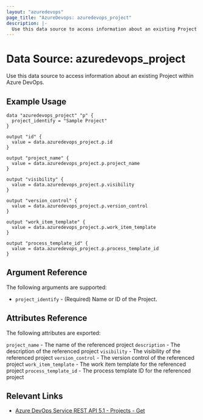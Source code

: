 ```yaml
---
layout: "azuredevops"
page_title: "AzureDevops: azuredevops_project"
description: |-
  Use this data source to access information about an existing Project within Azure DevOps.
---
```


# Data Source: azuredevops_project

Use this data source to access information about an existing Project within Azure DevOps.

## Example Usage

```hcl
data "azuredevops_project" "p" {
  project_identify = "Sample Project"
}

output "id" {
  value = data.azuredevops_project.p.id
}

output "project_name" {
  value = data.azuredevops_project.p.project_name
}

output "visibility" {
  value = data.azuredevops_project.p.visibility
}

output "version_control" {
  value = data.azuredevops_project.p.version_control
}

output "work_item_template" {
  value = data.azuredevops_project.p.work_item_template
}

output "process_template_id" {
  value = data.azuredevops_project.p.process_template_id
}
```

## Argument Reference

The following arguments are supported:

- `project_identify` - (Required) Name or ID of the Project.

## Attributes Reference

The following attributes are exported:

`project_name` - The name of the referenced project
`description` - The description of the referenced project
`visibility` - The visibility of the referenced project
`version_control` - The version control of the referenced project
`work_item_template` - The work item template for the referenced project
`process_template_id` - The process template ID for the referenced project

## Relevant Links

- [Azure DevOps Service REST API 5.1 - Projects - Get](https://docs.microsoft.com/en-us/rest/api/azure/devops/core/projects/get?view=azure-devops-rest-5.1)

